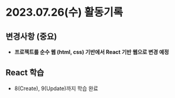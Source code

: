 # 2023.07.26(수) 활동기록

## 변경사항 (중요)
- **프로젝트를 순수 웹 (html, css) 기반에서 React 기반 웹으로 변경 예정**

## React 학습
- 8(Create), 9(Update)까지 학습 완료  